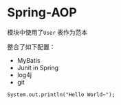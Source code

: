 # Spring-AOP

模块中使用了`User` 表作为范本

整合了如下配置：

- MyBatis
- Junit in Spring
- log4j
- git

```
System.out.println("Hello World~");
```
